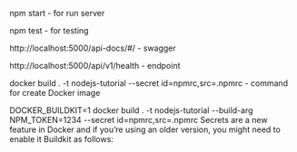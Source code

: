 npm start - for run server

npm test - for testing

http://localhost:5000/api-docs/#/ - swagger

http://localhost:5000/api/v1/health - endpoint

docker build . -t nodejs-tutorial --secret id=npmrc,src=.npmrc - command for create Docker image

DOCKER_BUILDKIT=1 docker build . -t nodejs-tutorial --build-arg NPM_TOKEN=1234 --secret id=npmrc,src=.npmrc
Secrets are a new feature in Docker and if you’re using an older version, you might need to enable it Buildkit as follows:
